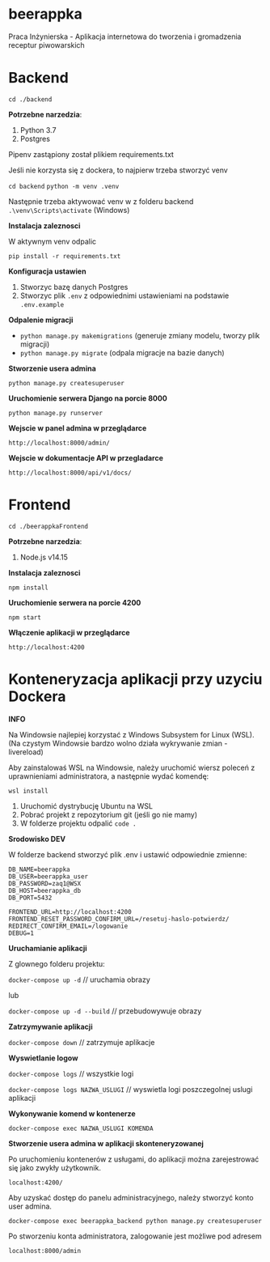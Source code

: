 # beerappka
Praca Inżynierska - Aplikacja internetowa do tworzenia i gromadzenia receptur piwowarskich

# Backend

``cd ./backend``

__Potrzebne narzedzia__:
1. Python 3.7
2. Postgres

Pipenv zastąpiony został plikiem requirements.txt

Jeśli nie korzysta się z dockera,
to najpierw trzeba stworzyć venv

`cd backend`
`python -m venv .venv`

Następnie trzeba aktywować venv w z folderu backend
`.\venv\Scripts\activate` (Windows)


__Instalacja zaleznosci__

W aktywnym venv odpalic

`pip install -r requirements.txt`

__Konfiguracja ustawien__
1. Stworzyc bazę danych Postgres
2. Stworzyc plik `.env` z odpowiednimi ustawieniami na podstawie `.env.example`

__Odpalenie migracji__
- ``python manage.py makemigrations`` (generuje zmiany modelu, tworzy plik migracji)
- ``python manage.py migrate`` (odpala migracje na bazie danych)

__Stworzenie usera admina__

``python manage.py createsuperuser``

__Uruchomienie serwera Django na porcie 8000__

``python manage.py runserver``

__Wejscie w panel admina w przeglądarce__

``http://localhost:8000/admin/``

__Wejscie w dokumentacje API w przegladarce__

``http://localhost:8000/api/v1/docs/``



# Frontend

``cd ./beerappkaFrontend``

__Potrzebne narzedzia__:
1. Node.js v14.15

__Instalacja zaleznosci__

``npm install``

__Uruchomienie serwera na porcie 4200__

``npm start``

__Włączenie aplikacji w przeglądarce__

``http://localhost:4200``

# Konteneryzacja aplikacji przy uzyciu Dockera

__INFO__

Na Windowsie najlepiej korzystać z Windows Subsystem for Linux (WSL).
(Na czystym Windowsie bardzo wolno działa wykrywanie zmian - livereload)

Aby zainstalowaś WSL na Windowsie, należy uruchomić wiersz poleceń 
z uprawnieniami administratora, a następnie wydać komendę:

``wsl install``


1. Uruchomić dystrybucję Ubuntu na WSL
2. Pobrać projekt z repozytorium git (jeśli go nie mamy)
3. W folderze projektu odpalić ``code .``


__Srodowisko DEV__

W folderze backend stworzyć plik .env i ustawić odpowiednie zmienne:

```
DB_NAME=beerappka
DB_USER=beerappka_user
DB_PASSWORD=zaq1@WSX
DB_HOST=beerappka_db
DB_PORT=5432

FRONTEND_URL=http://localhost:4200
FRONTEND_RESET_PASSWORD_CONFIRM_URL=/resetuj-haslo-potwierdz/
REDIRECT_CONFIRM_EMAIL=/logowanie
DEBUG=1
```


__Uruchamianie aplikacji__

Z glownego folderu projektu:


``docker-compose up -d`` // uruchamia obrazy

lub

``docker-compose up -d --build`` // przebudowywuje obrazy


__Zatrzymywanie aplikacji__

``docker-compose down`` // zatrzymuje aplikacje

__Wyswietlanie logow__

``docker-compose logs`` // wszystkie logi

``docker-compose logs NAZWA_USLUGI`` // wyswietla logi poszczegolnej uslugi aplikacji

__Wykonywanie komend w kontenerze__

``docker-compose exec NAZWA_USLUGI KOMENDA``

__Stworzenie usera admina w aplikacji skonteneryzowanej__

Po uruchomieniu kontenerów z usługami, do aplikacji można zarejestrować się jako zwykły użytkownik.

``localhost:4200/``

Aby uzyskać dostęp do panelu administracyjnego, należy stworzyć konto user admina.

``docker-compose exec beerappka_backend python manage.py createsuperuser``

Po stworzeniu konta administratora, zalogowanie jest możliwe pod adresem

``localhost:8000/admin``
